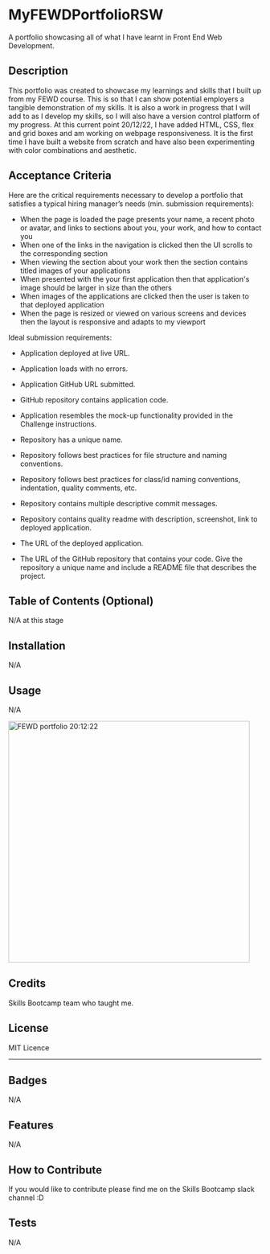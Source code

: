 # MyFEWDPortfolioRSW
A portfolio showcasing all of what I have learnt in Front End Web Development.

## Description
This portfolio was created to showcase my learnings and skills that I built up from my FEWD course. This is so that I can show potential employers a tangible demonstration of my skills. It is also a work in progress that I will add to as I develop my skills, so I will also have a version control platform of my progress.
At this current point 20/12/22, I have added HTML, CSS, flex and grid boxes and am working on webpage responsiveness. It is the first time I have built a website from scratch and have also been experimenting with color combinations and aesthetic.


## Acceptance Criteria
Here are the critical requirements necessary to develop a portfolio that satisfies a typical hiring manager’s needs (min. submission requirements):

- When the page is loaded the page presents your name, a recent photo or avatar, and links to sections about you, your work, and how to contact you
- When one of the links in the navigation is clicked then the UI scrolls to the corresponding section
- When viewing the section about your work then the section contains titled images of your applications
- When presented with the your first application then that application's image should be larger in size than the others
- When images of the applications are clicked then the user is taken to that deployed application
- When the page is resized or viewed on various screens and devices then the layout is responsive and adapts to my viewport

Ideal submission requirements:
- Application deployed at live URL.
- Application loads with no errors.
- Application GitHub URL submitted.
- GitHub repository contains application code.

- Application resembles the mock-up functionality provided in the Challenge instructions.

- Repository has a unique name.
- Repository follows best practices for file structure and naming conventions.
- Repository follows best practices for class/id naming conventions, indentation, quality comments, etc.
- Repository contains multiple descriptive commit messages.
- Repository contains quality readme with description, screenshot, link to deployed application.

- The URL of the deployed application.
- The URL of the GitHub repository that contains your code. Give the repository a unique name and include a README file that describes the project.

## Table of Contents (Optional)
N/A at this stage

## Installation
N/A

## Usage
N/A

<img width="480" alt="FEWD portfolio 20:12:22" src="https://user-images.githubusercontent.com/119468426/208546247-cd81d052-74b5-4b65-985e-b9c783d2a8c1.png">

## Credits
Skills Bootcamp team who taught me.

## License

MIT Licence

---



## Badges
N/A

## Features
N/A

## How to Contribute
If you would like to contribute please find me on the Skills Bootcamp slack channel :D

## Tests
N/A
